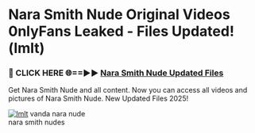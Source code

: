 # Nara Smith Nude Original Videos 0nlyFans Leaked - Files Updated! (lmlt)

<h3>🔴 CLICK HERE 🌐==►► <a href="https://tinyurl.com/52m3yx9h" rel="nofollow">Nara Smith Nude Updated Files</a></h3>

Get Nara Smith Nude and all content. Now you can access all videos and pictures of Nara Smith Nude. New Updated Files 2025!

[![lmlt](https://i.imgur.com/TnHtlc8.gif)](https://tinyurl.com/52m3yx9h)
vanda nara nude<br>
nara smith nudes